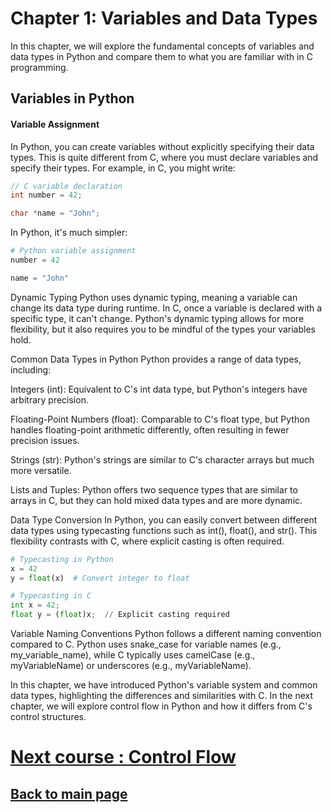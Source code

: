 # Chapter 1: Variables and Data Types

In this chapter, we will explore the fundamental concepts of variables and data types in Python and compare them to what you are familiar with in C programming.

## Variables in Python

#### Variable Assignment

In Python, you can create variables without explicitly specifying their data types. This is quite different from C, where you must declare variables and specify their types. For example, in C, you might write:

```c
// C variable declaration
int number = 42;

char *name = "John";
```
In Python, it's much simpler:

```python
# Python variable assignment
number = 42

name = "John"
```

Dynamic Typing
Python uses dynamic typing, meaning a variable can change its data type during runtime. In C, once a variable is declared with a specific type, it can't change. Python's dynamic typing allows for more flexibility, but it also requires you to be mindful of the types your variables hold.

Common Data Types in Python
Python provides a range of data types, including:

Integers (int): Equivalent to C's int data type, but Python's integers have arbitrary precision.

Floating-Point Numbers (float): Comparable to C's float type, but Python handles floating-point arithmetic differently, often resulting in fewer precision issues.

Strings (str): Python's strings are similar to C's character arrays but much more versatile.

Lists and Tuples: Python offers two sequence types that are similar to arrays in C, but they can hold mixed data types and are more dynamic.

Data Type Conversion
In Python, you can easily convert between different data types using typecasting functions such as int(), float(), and str(). This flexibility contrasts with C, where explicit casting is often required.

```python
# Typecasting in Python
x = 42
y = float(x)  # Convert integer to float

# Typecasting in C
int x = 42;
float y = (float)x;  // Explicit casting required
```

Variable Naming Conventions
Python follows a different naming convention compared to C. Python uses snake_case for variable names (e.g., my_variable_name), while C typically uses camelCase (e.g., myVariableName) or underscores (e.g., myVariableName).

In this chapter, we have introduced Python's variable system and common data types, highlighting the differences and similarities with C. In the next chapter, we will explore control flow in Python and how it differs from C's control structures.

# [Next course : Control Flow](control-flow.md)

## [Back to main page](../readme.md)